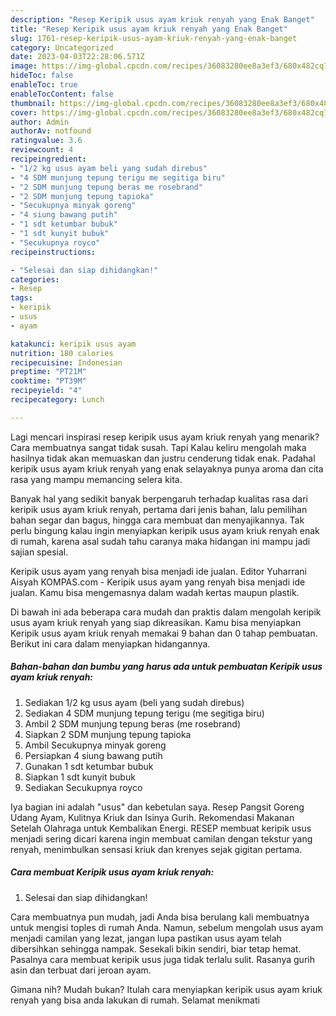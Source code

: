 ```yaml
---
description: "Resep Keripik usus ayam kriuk renyah yang Enak Banget"
title: "Resep Keripik usus ayam kriuk renyah yang Enak Banget"
slug: 1761-resep-keripik-usus-ayam-kriuk-renyah-yang-enak-banget
category: Uncategorized
date: 2023-04-03T22:28:06.571Z
image: https://img-global.cpcdn.com/recipes/36083280ee8a3ef3/680x482cq70/keripik-usus-ayam-kriuk-renyah-foto-resep-utama.jpg
hideToc: false
enableToc: true
enableTocContent: false
thumbnail: https://img-global.cpcdn.com/recipes/36083280ee8a3ef3/680x482cq70/keripik-usus-ayam-kriuk-renyah-foto-resep-utama.jpg
cover: https://img-global.cpcdn.com/recipes/36083280ee8a3ef3/680x482cq70/keripik-usus-ayam-kriuk-renyah-foto-resep-utama.jpg
author: Admin
authorAv: notfound
ratingvalue: 3.6
reviewcount: 4
recipeingredient:
- "1/2 kg usus ayam beli yang sudah direbus"
- "4 SDM munjung tepung terigu me segitiga biru"
- "2 SDM munjung tepung beras me rosebrand"
- "2 SDM munjung tepung tapioka"
- "Secukupnya minyak goreng"
- "4 siung bawang putih"
- "1 sdt ketumbar bubuk"
- "1 sdt kunyit bubuk"
- "Secukupnya royco"
recipeinstructions:

- "Selesai dan siap dihidangkan!"
categories:
- Resep
tags:
- keripik
- usus
- ayam

katakunci: keripik usus ayam 
nutrition: 180 calories
recipecuisine: Indonesian
preptime: "PT21M"
cooktime: "PT39M"
recipeyield: "4"
recipecategory: Lunch

---
```



Lagi mencari inspirasi resep keripik usus ayam kriuk renyah yang menarik? Cara membuatnya sangat tidak susah. Tapi Kalau keliru mengolah maka hasilnya tidak akan memuaskan dan justru cenderung tidak enak. Padahal keripik usus ayam kriuk renyah yang enak selayaknya punya aroma dan cita rasa yang mampu memancing selera kita.


Banyak hal yang sedikit banyak berpengaruh terhadap kualitas rasa dari keripik usus ayam kriuk renyah, pertama dari jenis bahan, lalu pemilihan bahan segar dan bagus, hingga cara membuat dan menyajikannya. Tak perlu bingung kalau ingin menyiapkan keripik usus ayam kriuk renyah enak di rumah, karena asal sudah tahu caranya maka hidangan ini mampu jadi sajian spesial.

Keripik usus ayam yang renyah bisa menjadi ide jualan. Editor Yuharrani Aisyah KOMPAS.com - Keripik usus ayam yang renyah bisa menjadi ide jualan. Kamu bisa mengemasnya dalam wadah kertas maupun plastik.


Di bawah ini ada beberapa cara mudah dan praktis dalam mengolah keripik usus ayam kriuk renyah yang siap dikreasikan. Kamu bisa menyiapkan Keripik usus ayam kriuk renyah memakai 9 bahan dan 0 tahap pembuatan. Berikut ini cara dalam menyiapkan hidangannya.

<!--inarticleads1-->

##### Bahan-bahan dan bumbu yang harus ada untuk pembuatan Keripik usus ayam kriuk renyah:

1. Sediakan 1/2 kg usus ayam (beli yang sudah direbus)
1. Sediakan 4 SDM munjung tepung terigu (me segitiga biru)
1. Ambil 2 SDM munjung tepung beras (me rosebrand)
1. Siapkan 2 SDM munjung tepung tapioka
1. Ambil Secukupnya minyak goreng
1. Persiapkan 4 siung bawang putih
1. Gunakan 1 sdt ketumbar bubuk
1. Siapkan 1 sdt kunyit bubuk
1. Sediakan Secukupnya royco


Iya bagian ini adalah &#34;usus&#34; dan kebetulan saya. Resep Pangsit Goreng Udang Ayam, Kulitnya Kriuk dan Isinya Gurih. Rekomendasi Makanan Setelah Olahraga untuk Kembalikan Energi. RESEP membuat keripik usus menjadi sering dicari karena ingin membuat camilan dengan tekstur yang renyah, menimbulkan sensasi kriuk dan krenyes sejak gigitan pertama. 

<!--inarticleads2-->

##### Cara membuat Keripik usus ayam kriuk renyah:


1. Selesai dan siap dihidangkan!

Cara membuatnya pun mudah, jadi Anda bisa berulang kali membuatnya untuk mengisi toples di rumah Anda. Namun, sebelum mengolah usus ayam menjadi camilan yang lezat, jangan lupa pastikan usus ayam telah dibersihkan sehingga nampak. Sesekali bikin sendiri, biar tetap hemat. Pasalnya cara membuat keripik usus juga tidak terlalu sulit. Rasanya gurih asin dan terbuat dari jeroan ayam. 

Gimana nih? Mudah bukan? Itulah cara menyiapkan keripik usus ayam kriuk renyah yang bisa anda lakukan di rumah. Selamat menikmati
